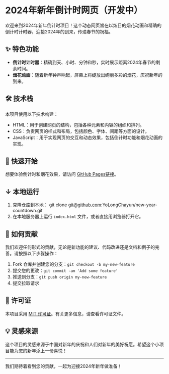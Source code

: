 # 2024年新年倒计时网页（开发中）

欢迎来到2024年新年倒计时项目！这个动态网页旨在以炫目的烟花动画和精确的倒计时计时器，迎接2024年的到来，传递春节的祝福。

## ✨ 特色功能
- **倒计时计时器**：精确到天、小时、分钟和秒，实时展示距离2024年春节的剩余时间。
- **烟花动画**：随着新年钟声响起，屏幕上将绽放出绚丽多彩的烟花，庆祝新年的到来。

## 🛠 技术栈
本项目使用以下技术构建：
- HTML：用于创建网页的结构，包括各种元素和内容的组织和排列。
- CSS：负责网页的样式和布局，包括颜色、字体、间距等方面的设计。
- JavaScript：用于实现网页的交互和动态效果，包括倒计时功能和烟花动画的实现。

## 🚀 快速开始
想要体验倒计时和烟花效果，请访问 [GitHub Pages链接](https://yolongchayun.github.io/new-year-countdown/)。

## ↓ 本地运行
1. 克隆仓库到本地：
git clone git@github.com:YoLongChayun/new-year-countdown.git
2. 在本地服务器上运行 `index.html` 文件，或者直接用浏览器打开它。

## 🤝 如何贡献
我们欢迎任何形式的贡献，无论是新功能的建议、代码改进还是文档和例子的完善。请按照以下步骤操作：
1. Fork 仓库并创建您的分支：`git checkout -b my-new-feature`
2. 提交您的更改：`git commit -am 'Add some feature'`
3. 推送到分支：`git push origin my-new-feature`
4. 提交拉取请求

## 📝 许可证
本项目采用 [MIT 许可证](LICENSE)。有关更多信息，请查看许可证文件。

## 💡 灵感来源
这个项目的灵感来源于中国对新年的庆祝和人们对新年的美好祝愿。希望这个小项目能为您的新年添上一份喜悦！

---

我们期待着看到您的贡献，一起为迎接2024年新年做准备！
